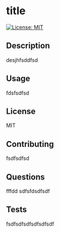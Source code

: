 # title 
[![License: MIT](https://img.shields.io/badge/License-MIT-yellow.svg)](https://opensource.org/licenses/MIT) 
## Description 
desjhfsddfsd 
## Usage 
fdsfsdfsd 
## License 
MIT 
## Contributing 
fsdfsdfsd 
## Questions 
fffdd 
sdfsfdsdfsdf 
## Tests 
fsdfsdfsdfsdfsdfsdf 
